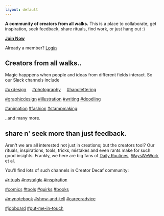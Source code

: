 ```yaml
---
layout: default
---
```


**A community of creators from all walks.** This is a place to collaborate, get inspiration, seek feedback, share rituals, find work, or just hang out :)

[**Join Now**](http://cdecaf.slack.com)

Already a member? [Login](http://cdecaf.slack.com/login)



## Creators from all walks..

Magic happpens when people and ideas from different fields interact. So our Slack channels include

[#uxdesign](http://) &nbsp; &nbsp;  [#photography](http://) &nbsp; &nbsp;  [#handlettering](http://)


[#graphicdesign](http://)   [#illustration](http://)   [#writing](http://)   [#doodling](http://)


[#animation](http://)   [#fashion](http://)   [#stampmaking](http://)

..and many more.



## share n' seek more than just feedback.
Aren't we are all interested not just in creations; but the creators too!? Our rituals, inspirations, tools, tricks, mistakes and even rants make for such good insights. Frankly, we here are big fans of [Daily Routines](http://dailyroutines.typepad.com), [WaysWeWork](http://wayswework.io/) et al.


You'll find lots of such channels in Creator Decaf community:

[#rituals](http://)   [#nostalgia](http://)   [#inspiration](http://)


[#comics](http://)   [#tools](http://)   [#quirks](http://)   [#books](http://)


[#mynotebook](http://)   [#show-and-tell](http://)   [#careeradvice](http://)


[#jobboard](http://)   [#put-me-in-touch](http://)

